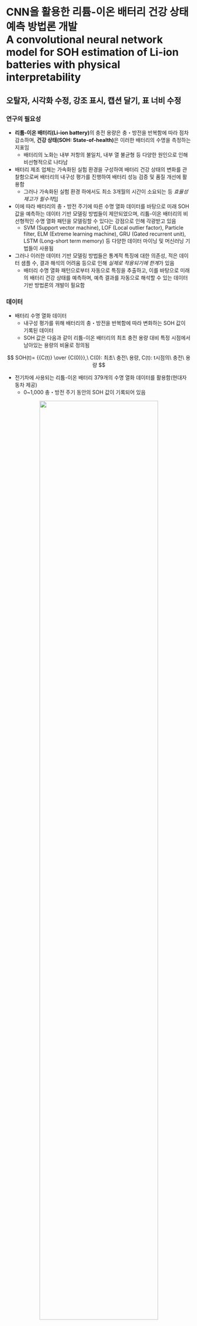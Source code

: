 # CNN을 활용한 리튬-이온 배터리 건강 상태 예측 방법론 개발 </br> A convolutional neural network model for SOH estimation of Li-ion batteries with physical interpretability

## 오탈자, 시각화 수정, 강조 표시, 캡션 달기, 표 너비 수정

### 연구의 필요성
- <b>리튬-이온 배터리(Li-ion battery)</b>의 충전 용량은 충・방전을 반복함에 따라 점차 감소하며, <b>건강 상태(SOH: State-of-health)</b>은 이러한 배터리의 수명을 측정하는 지표임
  - 배터리의 노화는 내부 저항의 불일치, 내부 열 불균형 등 다양한 원인으로 인해 비선형적으로 나타남
- 배터리 제조 업체는 가속화된 실험 환경을 구성하여 배터리 건강 상태의 변화를 관찰함으로써 배터리의 내구성 평가를 진행하여 배터리 성능 검증 및 품질 개선에 활용함
  - 그러나 가속화된 실험 환경 하에서도 최소 3개월의 시간이 소요되는 등 <em>효율성 제고가 필수적</em>임
- 이에 따라 배터리의 충・방전 주기에 따른 수명 열화 데이터를 바탕으로 미래 SOH 값을 예측하는 데이터 기반 모델링 방법들이 제안되었으며, 리튬-이온 배터리의 비선형적인 수명 열화 패턴을 모델링할 수 있다는 강점으로 인해 각광받고 있음
  - SVM (Support vector machine), LOF (Local outlier factor), Particle filter, ELM (Extreme learning machine), GRU (Gated recurrent unit), LSTM (Long-short term memory) 등 다양한 데이터 마이닝 및 머신러닝 기법들이 사용됨
- 그러나 이러한 데이터 기반 모델링 방법들은 통계적 특징에 대한 의존성, 적은 데이터 샘플 수, 결과 해석의 어려움 등으로 인해 <em>실제로 적용되기에 한계</em>가 있음
  - 배터리 수명 열화 패턴으로부터 자동으로 특징을 추출하고, 이를 바탕으로 미래의 배터리 건강 상태를 예측하며, 예측 결과를 자동으로 해석할 수 있는 데이터 기반 방법론의 개발이 필요함

### 데이터
- 배터리 수명 열화 데이터
  - 내구성 평가를 위해 배터리의 충・방전을 반복함에 따라 변화하는 SOH 값이 기록된 데이터
  - SOH 값은 다음과 같이 리튬-이온 배터리의 최초 충전 용량 대비 특정 시점에서 남아있는 용량의 비율로 정의됨

$$ SOH(t)= {{C(t)} \over {C(0)}},\ C(0): 최초\ 충전\ 용량, C(t): t시점의\ 충전\ 용량 $$

- 전기차에 사용되는 리튬-이온 배터리 379개의 수명 열화 데이터를 활용함(현대자동차 제공)
  - 0~1,000 충・방전 주기 동안의 SOH 값이 기록되어 있음

<p align="center"><img src="https://github.com/glee2/Markdown-practice/blob/main/2_SOH_estimation/Figure1.jpg?raw=true" width="80%" height="80%"></p>
<p align="center"><U> 리튬-이온 배터리 수명 열화 데이터 예시 </U></p>

### 방법론
- RP (Recurrence plot), GAF (Gramian angular fields)와 같은 시계열-이미지 변환 방법(time-series imaging methods)을 활용하여 시계열 형태인 배터리 수명 열화 데이터를 이미지 형태의 데이터로 변환함
  - RP: 시계열 데이터 내 값의 변화를 공간 궤적으로 표현하고, 각 공간 궤적에 위치하는 점 사이 거리를 바탕으로 2차원 행렬을 구성하여 이미지 형태로 변환하는 방법
  - GAF: 시계열 데이터의 각 시점의 값 사이의 상관 관계를 극좌표를 기준으로 표현하여 이미지 형태로 변환하는 방법. 시계열 데이터의 값을 각도의 합 또는 차를 이용하여 나타내며, 이에 따라 Gramian angular summation field (GASF)와 Gramian angular difference field (GADF)의 두 가지 방식으로 구분됨
  - 본 연구에서는 RP와 GAF 방법을 통해 배터리 수명 열화 데이터를 다음과 같이 충・방전 주기에 따른 2차원 이미지로 변환함

<p align="center"><img src="https://github.com/glee2/Markdown-practice/blob/main/2_SOH_estimation/Figure2.png?raw=true" width="80%" height="80%"></p>

- 이미지 데이터 처리에 강점이 있는 CNN (Convolutional neural networks)을 활용하여 배터리 수명 열화 데이터의 초기 충・방전 주기(예: 100주기)의 SOH 값을 입력으로, 후기 충・방전 주기(예: 700주기)의 SOH 값을 출력으로 하는 회귀 예측 모델을 구축함
  - CNN 모델에 RP와 GAF 이미지를 병렬로 입력함으로써 미래 SOH 값 예측에 배터리 수명 열화 패턴에 대한 풍부한 정보를 반영하도록 함

<p align="center"><img src="https://github.com/glee2/Markdown-practice/blob/main/2_SOH_estimation/Figure3.png?raw=true" width="80%" height="80%"></p>

- CAM (Class activation map) 기법을 도입하여 미래 SOH 값에 영향을 미치는 배터리의 초기 충・방전 주기의 주요한 시계열적 특징을 포착함
  
### 실험 설계
- 배터리 건강 상태 예측 범위
  - 다양한 맥락에서의 배터리 건강 상태 예측에 대한 시사점을 제공하기 위해, 입력과 출력 시점을 달리하여 다양한 예측 범위를 설정하였음

|예측 범위|주기|
|-----|-----|
|입력 시점|50|
||100|
||150|
||200|
||250|
|출력 시점|300|
||500|
||700|

- 예측 성능 평가
  - 다음과 같이 회귀 예측을 위한 성능 평가 지표를 도입하여, 배터리 건강 상태 예측에 대한 성능 평가를 수행함

$$ MAPE={{1 \over N}\sum^{N}_{i=1}({{|{SOH^{i}_{t}-\hat{SOH}^{i}_{t}}|} \over {SOH^{i}_{t}}})*100} $$

$$ SOH(t)= {{C(t)} \over {C(0)}},\ C(0): 최초\ 충전\ 용량, C(t): t시점의\ 충전\ 용량 $$

 $$ N: 데이터\ 샘플\ 수,\ SOH^{i}_{t}:\ i번째\ 샘플의\ 실제\ t시점에서의\ SOH\ 값,\\\ \hat{SOH}^{i}_{t}:\ 모델이\ 예측한\ i번째\ 샘플의\ t시점에서의\ SOH\ 값 $$

### 연구 결과
- 기존 데이터 기반 배터리 건강 상태 예측 방법론과의 비교 분석을 실시하여 다음의 성능 평가 결과를 얻었으며, 본 연구에서 제안한 방법론이 대부분의 예측 범위에서 가장 높은 성능을 달성하였음

<p align="center"><img src="https://github.com/glee2/Markdown-practice/blob/main/2_SOH_estimation/Figure4.png?raw=true" width="80%" height="80%"></p>

- CAM 기법을 활용하여 미래 SOH 값에 대한 초기 충・방전 주기의 SOH 값의 영향을 다음과 같이 활성화 맵의 형태로 나타냄
  - 100주기 동안의 SOH 값을 입력으로 하여 700주기 시점의 SOH 값을 예측하는 CNN 모델에 대해 적용한 결과임
  - 최종 시점(700주기)의 SOH 값에 따라 0~0.7, 0.7~0.75, 0.75~0.8, 0.8~0.85, 0.85~1.0의 5가지 배터리 샘플에 대해 활성화 맵을 생성함
- 배터리 건강 상태가 정상인 경우 극초기 충・방전 주기(25~50)의 SOH 값의 영향이 큰 반면, 불량인 경우 중간 시점 충・방전 주기(50~100)의 SOH 값의 영향이 큰 것으로 나타남

<p align="center"><img src="https://github.com/glee2/Markdown-practice/blob/main/2_SOH_estimation/Figure5.png?raw=true" width="80%" height="80%"></p>
